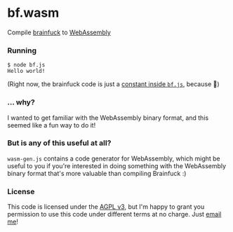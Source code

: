 # bf.wasm

Compile [brainfuck](https://en.wikipedia.org/wiki/Brainfuck) to
[WebAssembly](https://webassembly.org/)

### Running

```
$ node bf.js
Hello world!
```

(Right now, the brainfuck code is just a [constant inside `bf.js`](bf.js#L31), because
:shrug:)

### ... why?

I wanted to get familiar with the WebAssembly binary format, and this seemed
like a fun way to do it!

### But is any of this useful at all?

`wasm-gen.js` contains a code generator for WebAssembly, which might be useful
to you if you're interested in doing something with the WebAssembly binary
format that's more valuable than compiling Brainfuck :)

### License

This code is licensed under the [AGPL v3](license.txt), but I'm happy to grant
you permission to use this code under different terms at no charge. Just [email
me](mailto:nornagon@nornagon.net)!
